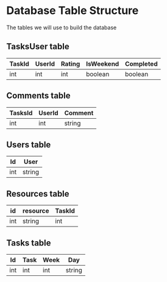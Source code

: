 # Database Table Structure

The tables we will use to build the database

## TasksUser table

| TaskId | UserId | Rating | IsWeekend | Completed |
| ------ | ------ | ------ | --------- | --------- |
| int    | int    | int    | boolean   | boolean   |

## Comments table

| TasksId | UserId | Comment |
| ------- | ------ | ------- |
| int     | int    | string  |

## Users table

| Id  | User   |
| --- | ------ |
| int | string |

## Resources table

| id  | resource | TaskId |
| --- | -------- | ------ |
| int | string   | int    |

## Tasks table

| Id  | Task | Week | Day    |
| --- | ---- | ---- | ------ |
| int | int  | int  | string |
